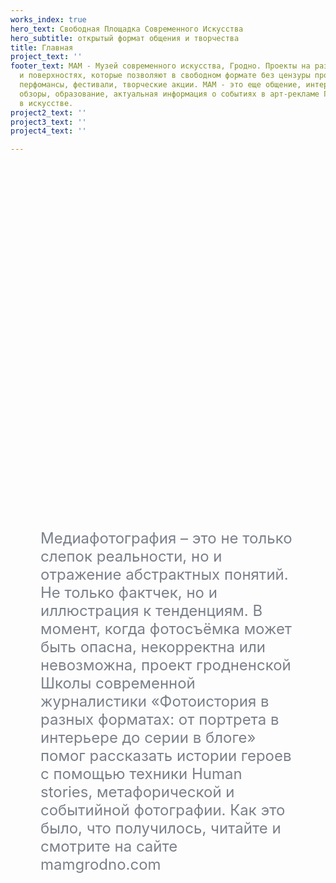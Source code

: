 ```yaml
---
works_index: true
hero_text: Свободная Площадка Современного Искусства
hero_subtitle: открытый формат общения и творчества
title: Главная
project_text: ''
footer_text: МАМ - Музей современного искусства, Гродно. Проекты на различных плоскостях
  и поверхностях, которые позволяют в свободном формате без цензуры проведения выставки,
  перфомансы, фестивали, творческие акции. МАМ - это еще общение, интервью, рецензии,
  обзоры, образование, актуальная информация о событиях в арт-рекламе Гродно, тенденциях
  в искусстве.
project2_text: ''
project3_text: ''
project4_text: ''

---
```

<Hero :text="$page.frontmatter.hero_text"/> <Hero :sub="$page.frontmatter.hero_subtitle" />

<ClientOnly> <WorksList /> </ClientOnly>

<div style="margin: 0 5vw"> <p style="font-size: clamp(1rem, 2.5vw, 1.5rem); color:#7b808a; margin: 15vh auto; text-align: start; max-width:800px">Медиафотография – это не только слепок реальности, но и отражение абстрактных понятий. Не только фактчек, но и иллюстрация к тенденциям. В момент, когда фотосъёмка может быть опасна, некорректна или невозможна, проект гродненской Школы современной журналистики «Фотоистория в разных форматах: от портрета в интерьере до серии в блоге» помог рассказать истории героев с помощью техники Human stories, метафорической и событийной фотографии. Как это было, что получилось, читайте и смотрите на сайте mamgrodno.com</p> </div>

<ClientOnly> <ProjectList /> </ClientOnly>